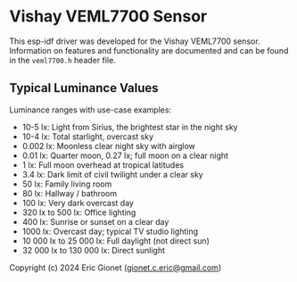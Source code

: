 # Vishay VEML7700 Sensor
This esp-idf driver was developed for the Vishay VEML7700 sensor.  Information on features and functionality are documented and can be found in the `veml7700.h` header file.

## Typical Luminance Values
Luminance ranges with use-case examples:
- 10-5 lx:                 Light from Sirius, the brightest star in the night sky
- 10-4 lx:                 Total starlight, overcast sky
- 0.002 lx:                Moonless clear night sky with airglow
- 0.01 lx:                 Quarter moon, 0.27 lx; full moon on a clear night
- 1 lx:                    Full moon overhead at tropical latitudes
- 3.4 lx:                  Dark limit of civil twilight under a clear sky
- 50 lx:                   Family living room
- 80 lx:                   Hallway / bathroom
- 100 lx:                  Very dark overcast day
- 320 lx to 500 lx:        Office lighting
- 400 lx:                  Sunrise or sunset on a clear day
- 1000 lx:                 Overcast day; typical TV studio lighting
- 10 000 lx to 25 000 lx:  Full daylight (not direct sun)
- 32 000 lx to 130 000 lx: Direct sunlight




Copyright (c) 2024 Eric Gionet (gionet.c.eric@gmail.com)